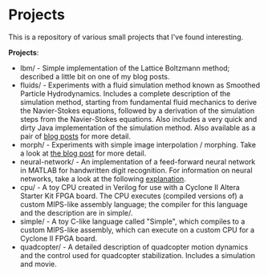 Projects
========

This is a repository of various small projects that I've found interesting. 

__Projects__:
* lbm/ - Simple implementation of the Lattice Boltzmann method; described a little bit on one of my blog posts.
* fluids/ - Experiments with a fluid simulation method known as Smoothed Particle Hydrodynamics. Includes a complete description of the simulation method, starting from fundamental fluid mechanics to derive the Navier-Stokes equations, followed by a derivation of the simulation steps from the Navier-Stokes equations. Also includes a very quick and dirty Java implementation of the simulation method. Also available as a pair of [blog posts](http://www.gibiansky.com/2011/07/computational-fluid-dynamics.html) for more detail.
* morph/ - Experiments with simple image interpolation / morphing. Take a look at [the blog post](http://www.gibiansky.com/2011/07/image-morphing.html) for more detail.
* neural-network/ - An implementation of a feed-forward neural network in MATLAB for handwritten digit recognition. For information on neural networks, take a look at the following [explanation](http://www.gibiansky.com/2012/08/machine-learning-neural-networks.html).
* cpu/ - A toy CPU created in Verilog for use with a Cyclone II Altera Starter Kit FPGA board. The CPU executes (compiled versions of) a custom MIPS-like assembly language; the compiler for this language and the description are in simple/.
* simple/ - A toy C-like language called "Simple", which compiles to a custom MIPS-like assembly, which can execute on a custom CPU for a Cyclone II FPGA board.
* quadcopter/ - A detailed description of quadcopter motion dynamics and the control used for quadcopter stabilization. Includes a simulation and movie.
